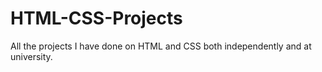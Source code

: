 # HTML-CSS-Projects
All the projects I have done on HTML and CSS both independently and at university.
